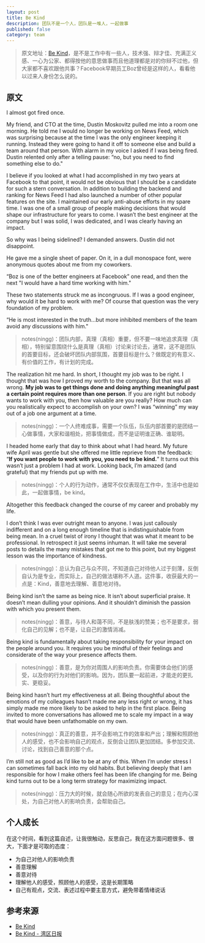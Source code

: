 ```yaml
---
layout: post
title: Be Kind
description: 团队不是一个人，团队是一堆人，一起做事
published: false
category: team
---
```


> 原文地址：[Be Kind][Be Kind]，是不是工作中有一些人，技术强、辩才佳、充满正义感、一心为公家、都得按他的意思做事而且他道理都是对的你辩不过他，但大家都不喜欢跟他共事？Facebook早期员工Boz曾经是这样的人，看看他以过来人身份怎么说的。


## 原文

I almost got fired once.

My friend, and CTO at the time, Dustin Moskovitz pulled me into a room one morning. He told me I would no longer be working on News Feed, which was surprising because at the time I was the only engineer keeping it running. Instead they were going to hand it off to someone else and build a team around that person. With alarm in my voice I asked if I was being fired. Dustin relented only after a telling pause: “no, but you need to find something else to do."

I believe if you looked at what I had accomplished in my two years at Facebook to that point, it would not be obvious that I should be a candidate for such a stern conversation. In addition to building the backend and ranking for News Feed I had also launched a number of other popular features on the site. I maintained our early anti-abuse efforts in my spare time. I was one of a small group of people making decisions that would shape our infrastructure for years to come. I wasn’t the best engineer at the company but I was solid, I was dedicated, and I was clearly having an impact.

So why was I being sidelined? I demanded answers. Dustin did not disappoint.

He gave me a single sheet of paper. On it, in a dull monospace font, were anonymous quotes about me from my coworkers.

“Boz is one of the better engineers at Facebook” one read, and then the next "I would have a hard time working with him."

These two statements struck me as incongruous. If I was a good engineer, why would it be hard to work with me? Of course that question was the very foundation of my problem.

“He is most interested in the truth…but more inhibited members of the team avoid any discussions with him."

> notes(ningg)：团队内部，真理（真相）重要，但不要一味地追求真理（真相），特别留意围绕什么是真理（真相）讨论来讨论去，通常，这不是团队的首要目标，还会破坏团队内部氛围，首要目标是什么？做既定的有意义、有价值的工作，有计划的完成。

The realization hit me hard. In short, I thought my job was to be right. I thought that was how I proved my worth to the company. But that was all wrong. **My job was to get things done and doing anything meaningful past a certain point requires more than one person**. If you are right but nobody wants to work with you, then how valuable are you really? How much can you realistically expect to accomplish on your own? I was “winning” my way out of a job one argument at a time.

> notes(ningg)：一个人终难成事，需要一个队伍，队伍内部首要的是团结一心做事情，大家和谐相处，把事情做成，而不是证明谁正确、谁聪明。

I headed home early that day to think about what I had heard. My future wife April was gentle but she offered me little reprieve from the feedback: “**If you want people to work with you, you need to be kind.**” It turns out this wasn’t just a problem I had at work. Looking back, I’m amazed (and grateful) that my friends put up with me.

> notes(ningg)：个人的行为动作，通常不仅仅表现在工作中，生活中也是如此，一起做事情，be kind。

Altogether this feedback changed the course of my career and probably my life.

I don’t think I was ever outright mean to anyone. I was just callously indifferent and on a long enough timeline that is indistinguishable from being mean. In a cruel twist of irony I thought that was what it meant to be professional. In retrospect it just seems inhuman. It will take me several posts to details the many mistakes that got me to this point, but my biggest lesson was the importance of kindness.

> notes(ningg)：总认为自己与众不同，不知道自己对待他人过于刻薄，反倒自认为是专业，而实际上，自己的做法堪称不人道。这件事，收获最大的一点是：Kind，善意地去理解、善意地对待。

Being kind isn’t the same as being nice. It isn’t about superficial praise. It doesn’t mean dulling your opinions. And it shouldn’t diminish the passion with which you present them.

> notes(ningg)：善意，与待人和蔼不同，不是肤浅的赞美；也不是要求，弱化自己的见解；也不是，让自己的激情消减。

Being kind is fundamentally about taking responsibility for your impact on the people around you. It requires you be mindful of their feelings and considerate of the way your presence affects them.

> notes(ningg)：善意，是为你对周围人的影响负责。你需要体会他们的感受，以及你的行为对他们的影响。因为，团队要一起前进，才能走的更扎实、更稳妥。

Being kind hasn’t hurt my effectiveness at all. Being thoughtful about the emotions of my colleagues hasn’t made me any less right or wrong, it has simply made me more likely to be asked to help in the first place. Being invited to more conversations has allowed me to scale my impact in a way that would have been unfathomable on my own.

> notes(ningg)：真正的善意，并不会影响工作的效率和产出；理解和照顾他人的感受，也不会影响自己的观点，反倒会让团队更加团结。多参加交流、讨论，找到自己善意的那个点。

I’m still not as good as I’d like to be at any of this. When I’m under stress I can sometimes fall back into my old habits. But believing deeply that I am responsible for how I make others feel has been life changing for me. Being kind turns out to be a long term strategy for maximizing impact.

> notes(ningg)：压力大的时候，就会随心所欲的发表自己的意见；在内心深处，为自己对他人的影响负责，会帮助自己。


## 个人成长


在这个时间，看到这篇自述，让我很触动，反思自己，我在这方面问题很多、很大，下面才是可取的态度：

* 为自己对他人的影响负责
* 善意理解
* 善意对待
* 理解他人的感受，照顾他人的感受，这是长期策略
* 自己有观点，交流、表述过程中要主意方式，避免带着情绪说话







## 参考来源

* [Be Kind][Be Kind]
* [Be Kind - 湾区日报][Be Kind - 湾区日报]



















[NingG]:  			  http://ningg.github.com  "NingG"

[Be Kind]:						http://boz.com/articles/be-kind.html
[Be Kind - 湾区日报]:			http://wanqu.co/2015-05-15-be-kind.html








